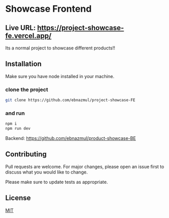 # Showcase Frontend

## Live URL: https://project-showcase-fe.vercel.app/

Its a normal project to showcase different products!!

## Installation

Make sure you have node installed in your machine.

### clone the project

```bash
git clone https://github.com/ebnazmul/project-showcase-FE
```
### and run

```bash
npm i
npm run dev
```

Backend: https://github.com/ebnazmul/product-showcase-BE

## Contributing

Pull requests are welcome. For major changes, please open an issue first
to discuss what you would like to change.

Please make sure to update tests as appropriate.

## License

[MIT](https://choosealicense.com/licenses/mit/)